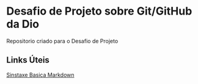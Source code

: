 #  Desafio  de Projeto  sobre   Git/GitHub da  Dio
Repositorio  criado para o  Desafio de Projeto
## Links Úteis
[Sinstaxe  Basica  Markdown](https://www.markdownguide.org/getting-started/)
